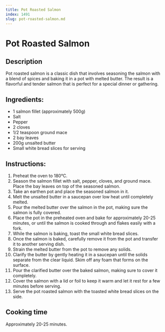```yaml
---
title: Pot Roasted Salmon
index: 1491
slug: pot-roasted-salmon.md
---
```


# Pot Roasted Salmon

## Description
Pot roasted salmon is a classic dish that involves seasoning the salmon with a blend of spices and baking it in a pot with melted butter. The result is a flavorful and tender salmon that is perfect for a special dinner or gathering.

## Ingredients:
- 1 salmon fillet (approximately 500g)
- Salt
- Pepper
- 2 cloves
- 1/2 teaspoon ground mace
- 2 bay leaves
- 200g unsalted butter
- Small white bread slices for serving

## Instructions:
1. Preheat the oven to 180°C.
2. Season the salmon fillet with salt, pepper, cloves, and ground mace. Place the bay leaves on top of the seasoned salmon.
3. Take an earthen pot and place the seasoned salmon in it.
4. Melt the unsalted butter in a saucepan over low heat until completely melted.
5. Pour the melted butter over the salmon in the pot, making sure the salmon is fully covered.
6. Place the pot in the preheated oven and bake for approximately 20-25 minutes, or until the salmon is cooked through and flakes easily with a fork.
7. While the salmon is baking, toast the small white bread slices.
8. Once the salmon is baked, carefully remove it from the pot and transfer it to another serving dish.
9. Strain the melted butter from the pot to remove any solids.
10. Clarify the butter by gently heating it in a saucepan until the solids separate from the clear liquid. Skim off any foam that forms on the surface.
11. Pour the clarified butter over the baked salmon, making sure to cover it completely.
12. Cover the salmon with a lid or foil to keep it warm and let it rest for a few minutes before serving.
13. Serve the pot roasted salmon with the toasted white bread slices on the side.

## Cooking time
Approximately 20-25 minutes.
